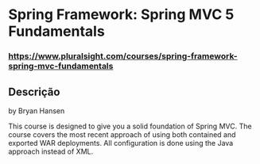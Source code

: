 # Spring Framework: Spring MVC 5 Fundamentals

### https://www.pluralsight.com/courses/spring-framework-spring-mvc-fundamentals 


## Descrição
by Bryan Hansen

This course is designed to give you a solid foundation of Spring MVC. The course covers the most recent approach of using both contained and exported WAR deployments. All configuration is done using the Java approach instead of XML.

